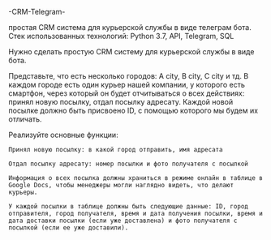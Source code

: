 -CRM-Telegram-

простая CRM система для курьерской службы в виде телеграм бота. Стек использованных технологий: Python 3.7, API, Telegram, SQL

Нужно сделать простую CRM систему для курьерской службы в виде бота.

Представьте, что есть несколько городов: A city, B city, C city и тд. В каждом городе есть один курьер нашей компании, у которого есть смартфон, через который он будет отчитываться о всех действиях: принял новую посылку, отдал посылку адресату. Каждой новой посылке должно быть присвоено ID, с помощью которого мы будем их отличать.

Реализуйте основные функции:

    Принял новую посылку: в какой город отправить, имя адресата

    Отдал посылку адресату: номер посылки и фото получателя с посылкой

    Информация о всех посылка должны храниться в режиме онлайн в таблице в Google Docs, чтобы менеджеры могли наглядно видеть, что делают курьеры.

    У каждой посылки в таблице должны быть следующие данные: ID, город отправителя, город получателя, время и дата получения посылки, время и дата доставки посылки (если уже доставлена) и фото получателя с посылкой (если ее уже доставили).
